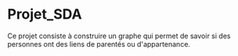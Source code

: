 # Projet_SDA

Ce projet consiste à construire un graphe qui permet de savoir si des personnes ont des liens de parentés ou d'appartenance. 
